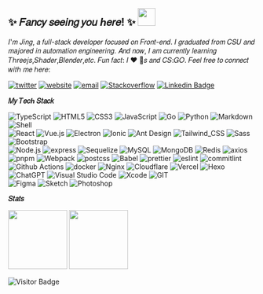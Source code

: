 
## ✨ 𝐹𝑎𝑛𝑐𝑦 𝑠𝑒𝑒𝑖𝑛𝑔 𝑦𝑜𝑢 ℎ𝑒𝑟𝑒! ✨  <img src="https://github.com/jiangjingscom/jiangjingscom/blob/main/wave.gif" width="36px" height="36px"/>  

𝐼'𝑚 𝐽𝑖𝑛𝑔, 𝑎 𝑓𝑢𝑙𝑙-𝑠𝑡𝑎𝑐𝑘 𝑑𝑒𝑣𝑒𝑙𝑜𝑝𝑒𝑟 𝑓𝑜𝑐𝑢𝑠𝑒𝑑 𝑜𝑛 𝐹𝑟𝑜𝑛𝑡-𝑒𝑛𝑑. 𝐼 𝑔𝑟𝑎𝑑𝑢𝑎𝑡𝑒𝑑 𝑓𝑟𝑜𝑚 𝐶𝑆𝑈 𝑎𝑛𝑑 𝑚𝑎𝑗𝑜𝑟𝑒𝑑 𝑖𝑛 𝑎𝑢𝑡𝑜𝑚𝑎𝑡𝑖𝑜𝑛 𝑒𝑛𝑔𝑖𝑛𝑒𝑒𝑟𝑖𝑛𝑔. 𝐴𝑛𝑑 𝑛𝑜𝑤, 𝐼 𝑎𝑚 𝑐𝑢𝑟𝑟𝑒𝑛𝑡𝑙𝑦 𝑙𝑒𝑎𝑟𝑛𝑖𝑛𝑔 𝑇ℎ𝑟𝑒𝑒𝑗𝑠,𝑆ℎ𝑎𝑑𝑒𝑟,𝐵𝑙𝑒𝑛𝑑𝑒𝑟,𝑒𝑡𝑐. 𝐹𝑢𝑛 𝑓𝑎𝑐𝑡: 𝐼 ❤️ 🐶𝑠 𝑎𝑛𝑑 𝐶𝑆:𝐺𝑂. 𝐹𝑒𝑒𝑙 𝑓𝑟𝑒𝑒 𝑡𝑜 𝑐𝑜𝑛𝑛𝑒𝑐𝑡 𝑤𝑖𝑡ℎ 𝑚𝑒 ℎ𝑒𝑟𝑒:

[![twitter](https://img.shields.io/badge/-@jiangjingscom-%231DA1F2?style=flat-square&logo=twitter&logoColor=ffffff)](https://twitter.com/jiangjingscom)
[![website](https://img.shields.io/badge/website-jiangjings.com-CC6699?style=flat-square)](https://jiangjings.com)
[![email](https://img.shields.io/badge/email-i@jiangjings.com-03a57a?style=flat-square)](mailto:i@jiangjings.com)
[![Stackoverflow](https://img.shields.io/badge/-@jing.jiang-black?logo=stackoverflow&style=flat-square&color=%2335495e)](https://stackoverflow.com/users/10522217)
[![Linkedin Badge](https://img.shields.io/badge/-jing.jiang-blue?style=flat-square&logo=Linkedin&logoColor=white)](https://www.linkedin.com/in/jiangjingscom/)

**𝑀𝑦 𝑇𝑒𝑐ℎ 𝑆𝑡𝑎𝑐𝑘**

![TypeScript](https://img.shields.io/badge/Typescript-%23007acc.svg?style=flat-square&logo=typescript&logoColor=white)
![HTML5](https://img.shields.io/badge/HTML5-E34F26?style=flat-square&logo=html5&logoColor=white)
![CSS3](https://img.shields.io/badge/CSS3-1572B6?style=flat-square&logo=css3&logoColor=white)
![JavaScript](https://img.shields.io/badge/JavaScript-%23323330.svg?style=flat-square&logo=javascript&logoColor=%23F7DF1E)
![Go](https://img.shields.io/badge/Go-00ADD8?style=flat-square&logo=go&logoColor=white)
![Python](https://img.shields.io/badge/Python-FFD43B?style=flat-square&logo=python&logoColor=blue)
![Markdown](https://img.shields.io/badge/Markdown-343A40?style=flat-square&logo=Markdown)
![Shell](https://img.shields.io/badge/Shell_Script-121011?style=flat-squar&logo=gnu-bash&logoColor=white)<br />
![React](https://img.shields.io/badge/React-%2320232a.svg?style=flat-square&logo=React&logoColor=%2361dafb)
![Vue.js](https://img.shields.io/badge/Vue.js-%2335495e.svg?style=flat-square&logo=Vue.js&logoColor=%234fc08d)
![Electron](https://img.shields.io/badge/Electron-%231572b6.svg?style=flat-square&logo=Electron&logoColor=white)
![Ionic](https://img.shields.io/badge/Ionic-001a3a?style=flat-square&logo=ionic&logoColor=white)
![Ant Design](https://img.shields.io/badge/ant%20design-%230170fe.svg?style=flat-square&logo=Ant-design&logoColor=white)
![Tailwind_CSS](https://img.shields.io/badge/Tailwind_CSS-38B2AC?style=flat-square&logo=tailwind-css&logoColor=white)
![Sass](https://img.shields.io/badge/Sass-CC6699?style=flat-square&logo=sass&logoColor=white)
![Bootstrap](https://img.shields.io/badge/Bootstrap-%237952b3.svg?style=flat-square&logo=bootstrap&logoColor=white)<br />
![Node.js](https://img.shields.io/badge/Node.js-%2343853d.svg?style=flat-square&logo=node.js&logoColor=white)
![express](https://img.shields.io/badge/Express%20js-000000?style=flat-square&logo=express&logoColor=white)
![Sequelize](https://img.shields.io/badge/Sequelize-52B0E7?style=flat-square&logo=Sequelize&logoColor=white)
![MySQL](https://img.shields.io/badge/Mysql-%234479a1.svg?style=flat-square&logo=MySQL&logoColor=white)
![MongoDB](https://img.shields.io/badge/Mongodb-%234ea94b.svg?style=flat-square&logo=Mongodb&logoColor=white)
![Redis](https://img.shields.io/badge/Redis-%23a51f17.svg?style=flat-square&logo=redis&logoColor=white)
![axios](https://img.shields.io/badge/axios-671ddf?style=flat-square&logo=axios&logoColor=white)<br />
![pnpm](https://img.shields.io/badge/pnpm-yellow?style=flat-square&logo=pnpm&logoColor=white)
![Webpack](https://img.shields.io/badge/Webpack-%231e72b3.svg?style=flat-square&logo=Webpack&logoColor=white)
![postcss](https://img.shields.io/badge/postcss-DD3A0A?style=flat-square&logo=postcss&logoColor=white)
![Babel](https://img.shields.io/badge/Babel-%23323330.svg?style=flat-square&logo=babel&logoColor=%23f9dc3e)
![prettier](https://img.shields.io/badge/prettier-1A2C34?style=flat-square&logo=prettier&logoColor=F7BA3E)
![eslint](https://img.shields.io/badge/eslint-3A33D1?style=flat-square&logo=eslint&logoColor=white)
![commitlint](https://img.shields.io/badge/commitlint-000000?style=flat-square&logo=commitlint&logoColor=4eb1dc)<br />
![Github Actions](https://img.shields.io/badge/Github%20Actions-282a2e?style=flat-square&logo=githubactions&logoColor=367cfe)
![docker](https://img.shields.io/badge/Docker-%23000000.svg?style=flat-square&logo=Docker&logoColor=blue)
![Nginx](https://img.shields.io/badge/Nginx-009639?style=flat-square&logo=nginx&logoColor=white)
![Cloudflare](https://img.shields.io/badge/Cloudflare-F38020?style=flat-square&logo=Cloudflare&logoColor=white)
![Vercel](https://img.shields.io/badge/Vercel-000000?style=flat-square&logo=vercel&logoColor=white)
![Hexo](https://img.shields.io/badge/Hexo-0E83CD?style=flat-square&logo=hexo&logoColor=white)<br />
![ChatGPT](https://img.shields.io/badge/ChatGPT-74aa9c?style=flat-square&logo=openai&logoColor=white)
![Visual Studio Code](https://img.shields.io/badge/Visual%20studio%20code-%230078d7.svg?style=flat-square&logo=visual-studio-code&logoColor=white)
![Xcode](https://img.shields.io/badge/Xcode-%23007acc.svg?style=flat-square&logo=xcode&logoColor=white)
![GIT](https://img.shields.io/badge/GIT-E44C30?style=flat-square&logo=git&logoColor=white)<br />
![Figma](https://img.shields.io/badge/Figma-%23f24e1e.svg?style=flat-square&logo=Figma&logoColor=white)
![Sketch](https://img.shields.io/badge/Sketch-FFB387?style=flat-square&logo=sketch&logoColor=black)
![Photoshop](https://img.shields.io/badge/Photoshop-%2331a8ff.svg?style=flat-square&logo=adobe-photoshop&logoColor=white)

**𝑆𝑡𝑎𝑡𝑠**

<p align="left">
<img src="https://github-readme-stats.vercel.app/api?username=jiangjingscom&count_private=true&hide=contribs&show_icons=true&icon_color=0366d6&text_color=24292e&bg_color=ffffff&hide_title=true&locale=en" height="120"/>
<img src="https://github-readme-stats.vercel.app/api/top-langs/?username=jiangjingscom&hide=markdown,html&layout=compact" height="120"/>
</p>

![Visitor Badge](https://komarev.com/ghpvc/?username=jiangjingscom&label=Profile%20views&color=0e75b6&style=flat)
